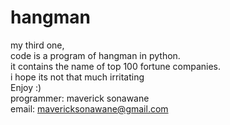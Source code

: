 # hangman
my third one, <br> code is a program of hangman in python. <br> it contains the name of top 100 fortune companies.  <br>
i hope its not that much irritating <br>
Enjoy :)<br>
programmer: maverick sonawane <br>
email: mavericksonawane@gmail.com <br>
